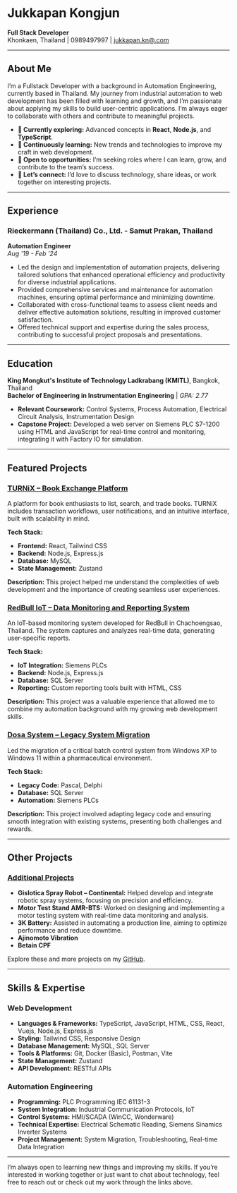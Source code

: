 # Jukkapan Kongjun

**Full Stack Developer**  
Khonkaen, Thailand | 0989497997 | [jukkapan.kn@.com](mailto:jukkapan.kn@.com)

---

## About Me

I’m a Fullstack Developer with a background in Automation Engineering, currently based in Thailand. My journey from industrial automation to web development has been filled with learning and growth, and I’m passionate about applying my skills to build user-centric applications. I’m always eager to collaborate with others and contribute to meaningful projects.

- **🔭 Currently exploring:** Advanced concepts in **React**, **Node.js**, and **TypeScript**.
- **🌱 Continuously learning:** New trends and technologies to improve my craft in web development.
- **💼 Open to opportunities:** I’m seeking roles where I can learn, grow, and contribute to the team’s success.
- **💬 Let’s connect:** I’d love to discuss technology, share ideas, or work together on interesting projects.

---

## Experience

### Rieckermann (Thailand) Co., Ltd. - Samut Prakan, Thailand  
**Automation Engineer**  
*Aug '19 - Feb '24*  
- Led the design and implementation of automation projects, delivering tailored solutions that enhanced operational efficiency and productivity for diverse industrial applications.
- Provided comprehensive services and maintenance for automation machines, ensuring optimal performance and minimizing downtime.
- Collaborated with cross-functional teams to assess client needs and deliver effective automation solutions, resulting in improved customer satisfaction.
- Offered technical support and expertise during the sales process, contributing to successful project proposals and presentations.

---

## Education

**King Mongkut's Institute of Technology Ladkrabang (KMITL)**, Bangkok, Thailand  
**Bachelor of Engineering in Instrumentation Engineering** | *GPA: 2.77*  
- **Relevant Coursework:** Control Systems, Process Automation, Electrical Circuit Analysis, Instrumentation Design
- **Capstone Project:** Developed a web server on Siemens PLC S7-1200 using HTML and JavaScript for real-time control and monitoring, integrating it with Factory IO for simulation.
---

## Featured Projects

### [TURNiX – Book Exchange Platform](https://github.com/yourusername/turnix)
A platform for book enthusiasts to list, search, and trade books. TURNiX includes transaction workflows, user notifications, and an intuitive interface, built with scalability in mind.

**Tech Stack:**
- **Frontend:** React, Tailwind CSS
- **Backend:** Node.js, Express.js
- **Database:** MySQL
- **State Management:** Zustand

**Description:**
This project helped me understand the complexities of web development and the importance of creating seamless user experiences.

### [RedBull IoT – Data Monitoring and Reporting System](https://github.com/yourusername/redbull-iot)
An IoT-based monitoring system developed for RedBull in Chachoengsao, Thailand. The system captures and analyzes real-time data, generating user-specific reports.

**Tech Stack:**
- **IoT Integration:** Siemens PLCs
- **Backend:** Node.js, Express.js
- **Database:** SQL Server
- **Reporting:** Custom reporting tools built with HTML, CSS

**Description:**
This project was a valuable experience that allowed me to combine my automation background with my growing web development skills.

### [Dosa System – Legacy System Migration](https://github.com/yourusername/legacy-system-migration)
Led the migration of a critical batch control system from Windows XP to Windows 11 within a pharmaceutical environment.

**Tech Stack:**
- **Legacy Code:** Pascal, Delphi
- **Database:** SQL Server
- **Automation:** Siemens PLCs

**Description:**
This project involved adapting legacy code and ensuring smooth integration with existing systems, presenting both challenges and rewards.

---

## Other Projects

### [Additional Projects](https://github.com/yourusername/other-projects)
- **Gislotica Spray Robot – Continental:** Helped develop and integrate robotic spray systems, focusing on precision and efficiency.
- **Motor Test Stand AMR-BTS:** Worked on designing and implementing a motor testing system with real-time data monitoring and analysis.
- **3K Battery:** Assisted in automating a production line, aiming to optimize performance and reduce downtime.
- **Ajinomoto Vibration**
- **Betain CPF**

Explore these and more projects on my [GitHub](https://github.com/Not-Jukkapan?tab=repositories).

---

## Skills & Expertise

### Web Development
- **Languages & Frameworks:** TypeScript, JavaScript, HTML, CSS, React, Vuejs, Node.js, Express.js
- **Styling:** Tailwind CSS, Responsive Design
- **Database Management:** MySQL, SQL Server
- **Tools & Platforms:** Git, Docker (Basic), Postman, Vite
- **State Management:** Zustand
- **API Development:** RESTful APIs

### Automation Engineering
- **Programming:** PLC Programming IEC 61131-3
- **System Integration:** Industrial Communication Protocols, IoT
- **Control Systems:** HMI/SCADA (WinCC, Wonderware)
- **Technical Expertise:** Electrical Schematic Reading, Siemens Sinamics Inverter Systems
- **Project Management:** System Migration, Troubleshooting, Real-time Data Integration

---

I’m always open to learning new things and improving my skills. If you’re interested in working together or just want to chat about technology, feel free to reach out or check out my work through the links above.


